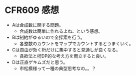 # CFR609 感想

- Aは合成数に関する問題。
  - 合成数は簡単に作れるよね、という感想。
- Bは制約がゆるいので全探索を行う。
  - 各整数のカウントをマップでカウントするとうまくいく。
- Cは自由が効く桁だけに集中すると見通しが良くなる。
  - 貪欲法と桁DP的な考え方を両立すると良い。
- Dは正直ゲキムズだと思う。
  - 市松模様って一種の典型思考なの。。？


